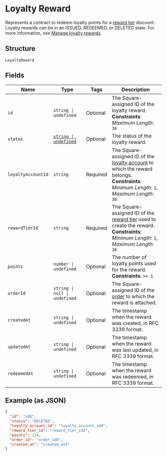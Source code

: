 <!-- Optimized: 2025-10-06 -->
<!-- RPM: 1.6.2.1.1.6.2.1_loyalty-reward_20251006 -->
<!-- Session: E2E RPM DNA Application -->
<!-- AOM: RND (Reggie & Dro) -->
<!-- COI: TECHNOLOGY -->
<!-- RPM: HIGH -->
<!-- ACTION: BUILD -->

# Loyalty Reward

Represents a contract to redeem loyalty points for a [reward tier](../../doc/models/loyalty-program-reward-tier.md) discount. Loyalty rewards can be in an ISSUED, REDEEMED, or DELETED state.
For more information, see [Manage loyalty rewards](https://developer.squareup.com/docs/loyalty-api/loyalty-rewards).

## Structure

`LoyaltyReward`

## Fields

| Name | Type | Tags | Description |
|  --- | --- | --- | --- |
| `id` | `string \| undefined` | Optional | The Square-assigned ID of the loyalty reward.<br>**Constraints**: *Maximum Length*: `36` |
| `status` | [`string \| undefined`](../../doc/models/loyalty-reward-status.md) | Optional | The status of the loyalty reward. |
| `loyaltyAccountId` | `string` | Required | The Square-assigned ID of the [loyalty account](entity:LoyaltyAccount) to which the reward belongs.<br>**Constraints**: *Minimum Length*: `1`, *Maximum Length*: `36` |
| `rewardTierId` | `string` | Required | The Square-assigned ID of the [reward tier](entity:LoyaltyProgramRewardTier) used to create the reward.<br>**Constraints**: *Minimum Length*: `1`, *Maximum Length*: `36` |
| `points` | `number \| undefined` | Optional | The number of loyalty points used for the reward.<br>**Constraints**: `>= 1` |
| `orderId` | `string \| null \| undefined` | Optional | The Square-assigned ID of the [order](entity:Order) to which the reward is attached. |
| `createdAt` | `string \| undefined` | Optional | The timestamp when the reward was created, in RFC 3339 format. |
| `updatedAt` | `string \| undefined` | Optional | The timestamp when the reward was last updated, in RFC 3339 format. |
| `redeemedAt` | `string \| undefined` | Optional | The timestamp when the reward was redeemed, in RFC 3339 format. |

## Example (as JSON)

```json
{
  "id": "id6",
  "status": "DELETED",
  "loyalty_account_id": "loyalty_account_id4",
  "reward_tier_id": "reward_tier_id2",
  "points": 114,
  "order_id": "order_id0",
  "created_at": "created_at4"
}
```
